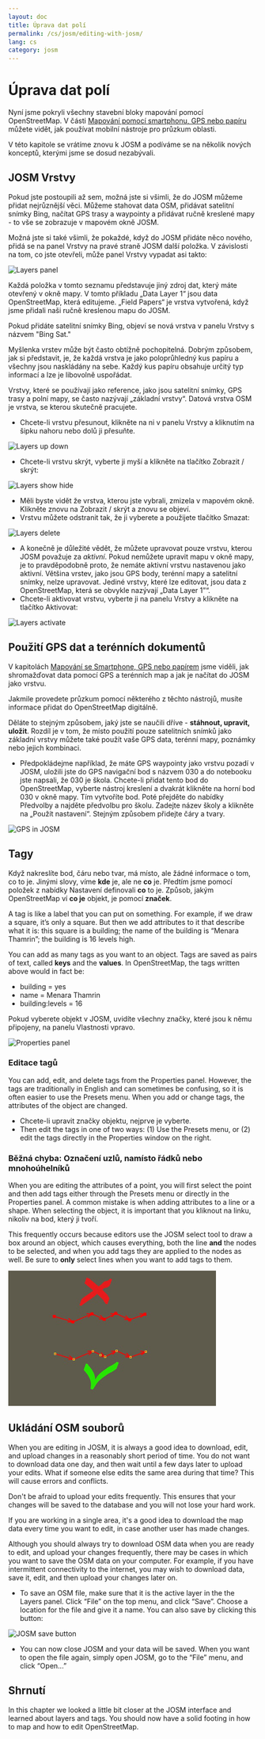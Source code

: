 ```yaml
---
layout: doc
title: Úprava dat polí
permalink: /cs/josm/editing-with-josm/
lang: cs
category: josm
---
```


Úprava dat polí
==================


Nyní jsme pokryli všechny stavební bloky mapování pomocí OpenStreetMap. V části [Mapování pomocí smartphonu, GPS nebo papíru](/en/mobile-mapping/) můžete vidět, jak používat mobilní nástroje pro průzkum oblasti.

V této kapitole se vrátíme znovu k JOSM a podíváme se na několik nových konceptů, kterými jsme se dosud nezabývali.

JOSM Vrstvy
-----------
Pokud jste postoupili až sem, možná jste si všimli, že do JOSM můžeme přidat nejrůznější věci. Můžeme stahovat data OSM, přidávat satelitní snímky Bing, načítat GPS trasy a waypointy a přidávat ručně kreslené mapy - to vše se zobrazuje v mapovém okně JOSM.

Možná jste si také všimli, že pokaždé, když do JOSM přidáte něco nového, přidá se na panel Vrstvy na pravé straně JOSM další položka. V závislosti na tom, co jste otevřeli, může panel Vrstvy vypadat asi takto:

![Layers panel][]

Každá položka v tomto seznamu představuje jiný zdroj dat, který máte otevřený v okně mapy. V tomto příkladu „Data Layer 1“ jsou data OpenStreetMap, která editujeme. „Field Papers“ je vrstva vytvořená, když jsme přidali naši ručně kreslenou mapu do JOSM.

Pokud přidáte satelitní snímky Bing, objeví se nová vrstva v panelu Vrstvy s názvem "Bing Sat."

Myšlenka vrstev může být často obtížně pochopitelná. Dobrým způsobem, jak si představit, je, že každá vrstva je jako poloprůhledný kus papíru a všechny jsou naskládány na sebe. Každý kus papíru obsahuje určitý typ informací a lze je libovolně uspořádat.

Vrstvy, které se používají jako reference, jako jsou satelitní snímky, GPS trasy a polní mapy, se často nazývají „základní vrstvy“. Datová vrstva OSM je vrstva, se kterou skutečně pracujete.

- Chcete-li vrstvu přesunout, klikněte na ni v panelu Vrstvy a kliknutím na šipku nahoru nebo dolů ji přesuňte.

![Layers up down][]

- Chcete-li vrstvu skrýt, vyberte ji myší a klikněte na tlačítko Zobrazit / skrýt:

![Layers show hide][]

- Měli byste vidět že vrstva, kterou jste vybrali, zmizela v mapovém okně. Klikněte znovu na Zobrazit / skrýt a znovu se objeví.
- Vrstvu můžete odstranit tak, že ji vyberete a použijete tlačítko Smazat:

![Layers delete][]

- A konečně je důležité vědět, že můžete upravovat pouze vrstvu, kterou JOSM považuje za *aktivní*. Pokud nemůžete upravit mapu v okně mapy, je to pravděpodobně proto, že nemáte aktivní vrstvu nastavenou jako aktivní. Většina vrstev, jako jsou GPS body, terénní mapy a satelitní snímky, nelze upravovat. Jediné vrstvy, které lze editovat, jsou data z OpenStreetMap, která se obvykle nazývají „Data Layer 1”“.
- Chcete-li aktivovat vrstvu, vyberte ji na panelu Vrstvy a klikněte na tlačítko Aktivovat:

![Layers activate][]


Použití GPS dat a terénních dokumentů
-------------------------------
V kapitolách [Mapování se Smartphone, GPS nebo papírem](/en/mobile-mapping/) jsme viděli, jak shromažďovat data pomocí GPS a terénních map a jak je načítat do JOSM jako vrstvu.

Jakmile provedete průzkum pomocí některého z těchto nástrojů, musíte informace přidat do OpenStreetMap digitálně.

Děláte to stejným způsobem, jaký jste se naučili dříve - **stáhnout, upravit, uložit**. Rozdíl je v tom, že místo použití pouze satelitních snímků jako základní vrstvy můžete také použít vaše GPS data, terénní mapy, poznámky nebo jejich kombinaci.

- Předpokládejme například, že máte GPS waypointy jako vrstvu pozadí v JOSM, uložili jste do GPS navigační bod s názvem 030 a do notebooku jste napsali, že 030 je škola. Chcete-li přidat tento bod do OpenStreetMap, vyberte nástroj kreslení a dvakrát klikněte na horní bod 030 v okně mapy. Tím vytvoříte bod. Poté přejděte do nabídky Předvolby a najděte předvolbu pro školu. Zadejte název školy a klikněte na „Použít nastavení“. Stejným způsobem přidejte čáry a tvary.

![GPS in JOSM][]

Tagy
----
Když nakreslíte bod, čáru nebo tvar, má místo, ale žádné informace o tom, co to je. Jinými slovy, víme **kde** je, ale ne **co** je. Předtím jsme pomocí položek z nabídky Nastavení definovali **co** to je. Způsob, jakým OpenStreetMap ví **co je** objekt, je pomocí **značek**.

A tag is like a label that you can put on something. For example, if we draw a square, it’s only a square. But then we add attributes to it that describe what it is: this square is a building; the name of the building is “Menara Thamrin”; the building is 16 levels high.

You can add as many tags as you want to an object. Tags are saved as pairs of text, called **keys** and the **values**. In OpenStreetMap, the tags written above would in fact be:

-   building = yes
-   name = Menara Thamrin
-   building:levels = 16

Pokud vyberete objekt v JOSM, uvidíte všechny značky, které jsou k němu připojeny, na panelu Vlastnosti vpravo.

![Properties panel][]

### Editace tagů

You can add, edit, and delete tags from the Properties panel. However, the tags are traditionally in English and can sometimes be confusing, so it is often easier to use the Presets menu. When you add or change tags, the attributes of the object are changed.

- Chcete-li upravit značky objektu, nejprve je vyberte.
-   Then edit the tags in one of two ways: (1) Use the Presets menu, or (2) edit the tags directly in the Properties window on the right.

### Běžná chyba: Označení uzlů, namísto řádků nebo mnohoúhelníků

When you are editing the attributes of a point, you will first select the point and then add tags either through the Presets menu or directly in the Properties panel. A common mistake is when adding attributes to a line or a shape. When selecting the object, it is important that you
kliknout na linku, nikoliv na bod, který ji tvoří.

This frequently occurs because editors use the JOSM select tool to draw a box around an object, which causes everything, both the line **and** the nodes to be selected, and when you add tags they are applied to the nodes as well. Be sure to **only** select lines when you want to add tags to them.

![Nodes mistake][]

Ukládání OSM souborů
----------------
When you are editing in JOSM, it is always a good idea to download, edit, and upload changes in a reasonably short period of time. You do not want to download data one day, and then wait until a few days later to upload your edits. What if someone else edits the same area during that time? This will cause errors and conflicts.

Don't be afraid to upload your edits frequently. This ensures that your changes will be saved to the database and you will not lose your hard work.

If you are working in a single area, it's a good idea to download the map data every time you want to edit, in case another user has made changes.

Although you should always try to download OSM data when you are ready to edit, and upload your changes frequently, there may be cases in which you want to save the OSM data on your computer. For example, if you have intermittent connectivity to the internet, you may wish to download data, save it, edit, and then upload your changes later on.

-   To save an OSM file, make sure that it is the active layer in the the Layers panel. Click “File” on the top menu, and click “Save”. Choose a location for the file and give it a name. You can also save by clicking this button:

![JOSM save button][]

-   You can now close JOSM and your data will be saved. When you want to open the file again, simply open JOSM, go to the “File” menu, and click “Open...”

Shrnutí
-------
In this chapter we looked a little bit closer at the JOSM interface and learned about layers and tags. You should now have a solid footing in how to map and how to edit OpenStreetMap.


[Layers panel]: /images/josm/josm_layers-panel.png
[Layers up down]: /images/josm/josm_layers-panel-up-down.png
[Layers show hide]: /images/josm/josm_layers-panel-show-hide.png
[Layers delete]: /images/josm/josm_layers-panel-delete.png
[Layers activate]: /images/josm/josm_layers-panel-activate.png
[GPS in JOSM]: /images/josm/josm_gps-layer.png
[Properties panel]: /images/josm/josm_properties-panel.png
[Nodes mistake]: /images/josm/josm_nodes-selected-mistake.png
[JOSM save button]: /images/josm/josm_save-button.png